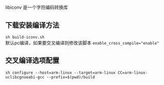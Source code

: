 
#  
libiconv 是一个字符编码转换库

## 下载安装编译方法
`sh build-iconv.sh`  
默认pc编译，如果要交叉编译则修改该脚本 
`enable_cross_compile="enable"`  

## 交叉编译选项配置
`sh configure --host=arm-linux --target=arm-linux CC=arm-linux-uclibcgnueabi-gcc --prefix=$(pwd)/build`  


